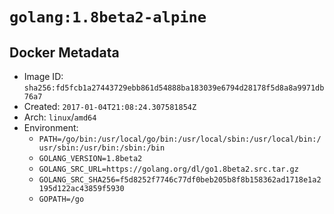 # `golang:1.8beta2-alpine`

## Docker Metadata

- Image ID: `sha256:fd5fcb1a27443729ebb861d54888ba183039e6794d28178f5d8a8a9971db76a7`
- Created: `2017-01-04T21:08:24.307581854Z`
- Arch: `linux`/`amd64`
- Environment:
  - `PATH=/go/bin:/usr/local/go/bin:/usr/local/sbin:/usr/local/bin:/usr/sbin:/usr/bin:/sbin:/bin`
  - `GOLANG_VERSION=1.8beta2`
  - `GOLANG_SRC_URL=https://golang.org/dl/go1.8beta2.src.tar.gz`
  - `GOLANG_SRC_SHA256=f5d8252f7746c77df0beb205b8f8b158362ad1718e1a2195d122ac43859f5930`
  - `GOPATH=/go`
